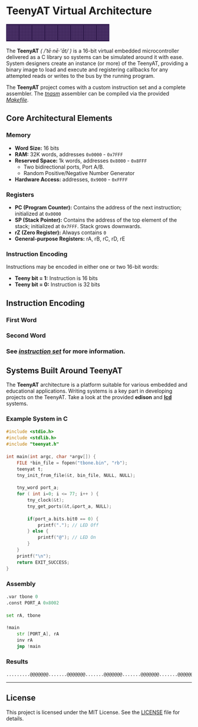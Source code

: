 # TeenyAT Virtual Architecture 

![Devious looking jellyfish](docs/img/leroy.gif)

The **TeenyAT** *( /ˈtē·nē·'āt/ )* is a 16-bit virtual embedded microcontroller delivered as a C library so systems can be simulated around it with ease. System designers create an instance (or more) of the TeenyAT, providing a binary image to load and execute and registering callbacks for any attempted reads or writes to the bus by the running program.

The **TeenyAT** project comes with a custom instruction set and a complete assembler. The *[tnasm](tnasm)* assembler can be compiled via the provided *[Makefile](tnasm/Makefile)*. 

## Core Architectural Elements

### Memory
- **Word Size:** 16 bits
- **RAM:** 32K words, addresses `0x0000` - `0x7FFF`
- **Reserved Space:** 1k words, addresses `0x8000` - `0x8FFF`
  - Two bidirectional ports, Port A/B.
  - Random Positive/Negative Number Generator
- **Hardware Access:** addresses, `0x9000` - `0xFFFF`

### Registers
- **PC (Program Counter):** Contains the address of the next instruction; initialized at `0x0000`
- **SP (Stack Pointer):** Contains the address of the top element of the stack; initialized at `0x7FFF`. Stack grows downwards.
- **rZ (Zero Register):** Always contains `0`
- **General-purpose Registers:** rA, rB, rC, rD, rE

### Instruction Encoding
Instructions may be encoded in either one or two 16-bit words:
- **Teeny bit = 1:** Instruction is 16 bits 
- **Teeny bit = 0:** Instruction is 32 bits

## Instruction Encoding

### First Word

### Second Word

### See *[instruction set](docs/README.md)* for more information.

## Systems Built Around TeenyAT

The **TeenyAT** architecture is a platform suitable for various embedded and educational applications. Writing systems is a key part in developing projects on the TeenyAT. Take a look at the provided **edison** and **[lcd](lcd)** systems.

### Example System in C

```c
#include <stdio.h>
#include <stdlib.h>
#include "teenyat.h"

int main(int argc, char *argv[]) {
	FILE *bin_file = fopen("tbone.bin", "rb");
	teenyat t;
	tny_init_from_file(&t, bin_file, NULL, NULL);

	tny_word port_a;
	for ( int i=0; i <= 77; i++ ) {
		tny_clock(&t);
		tny_get_ports(&t,&port_a, NULL);
		
		if(port_a.bits.bit0 == 0) {
			printf("."); // LED Off
		} else {
			printf("@"); // LED On
		}
	}
	printf("\n");
	return EXIT_SUCCESS;
}
```

### Assembly
```asm
.var tbone 0
.const PORT_A 0x8002

set rA, tbone

!main
    str [PORT_A], rA
    inv rA
    jmp !main
```

### Results
```
.........@@@@@@@.......@@@@@@@.......@@@@@@@.......@@@@@@@.......@@@@@@@......
```
---
  
## License

This project is licensed under the MIT License. See the [LICENSE](LICENSE) file for details.
